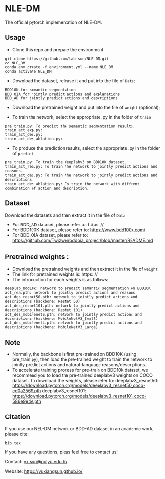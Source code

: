 # NLE-DM
The official pytorch implementation of NLE-DM.

## Usage
* Clone this repo and prepare the environment.
```
git clone https://github.com/lab-sun/NLE-DM.git
cd NLE_DM
conda env create -f environment.yml --name NLE_DM
conda activate NLE_DM
```

* Download the dataset, release it and put into the file of `Data`;
```
BDD10K for semantic segmentation
BDD_OIA for jointly predict actions and explanations
BDD_AD for jointly predict actions and descriptions
```
* Download the pretrained weight and put into the file of `weight` (optional);

* To train the network, select the appropriate .py in the folder of `train`
```
pre_train.py: To predict the semantic segmentation results.
train_act_exp.py: 
train_act_des.py:
train_act_des_ablation.py:
```
* To produce the prediction results, select the appropriate .py in the folder of `predict`
```
pre_train.py: To train the deeplabv3 on BDD10K dataset.
train_act_rea.py: To train the network to jointly predict actions and reasons.
train_act_des.py: To train the network to jointly predict actions and descriptions.
train_act_des_ablation.py: To train the network with diffrent combination of action and description.
```

## Dataset
Download the datasets and then extract it in the file of `Data`
* For BDD_AD dataset, please refer to: https: //
* For BDD100K dataset, please refer to: https://www.bdd100k.com/
* For BDD_OIA dataset, please refer to: https://github.com/Twizwei/bddoia_project/blob/master/README.md

## Pretrained weights：
* Download the pretrained weights and then extract it in the file of `weight`
* The link for pretrained weights is: https: //
* The introduction for each weights is as follows:
```
deeplab_bdd10k: network to predict semantic segmentation on BDD10K
act_rea.pth: network to jointly predict actions and reasons
act_des_resnet50.pth: network to jointly predict actions and descriptions (backbone: ResNet 50)
act_des_resnet101.pth: network to jointly predict actions and descriptions (backbone: ResNet 101)
act_des_mobilenetS.pth: network to jointly predict actions and descriptions (backbone: MobileNetV3_Small)
act_des_mobilenetL.pth: network to jointly predict actions and descriptions (backbone: MobileNetV3_Large)
```

## Note
* Normally, the backbone is first pre-trained on BDD10K (using pre_train.py), 
then load the pre-trained weight to train the network to jointly predict actions and natural-language reasons/descriptions. 
* To accelerate training process for pre-train on BDD10k dataset, 
we recommend you to load the pre-trained deeplabv3 weights on COCO dataset.
To download the weights, please refer to: 
deeplabv3_resnet50: https://download.pytorch.org/models/deeplabv3_resnet50_coco-cd0a2569.pth
deeplabv3_resnet101: https://download.pytorch.org/models/deeplabv3_resnet101_coco-586e9e4e.pth


## Citation
If you use our NEL-DM network or BDD-AD dataset in an academic work, please cite:
```
bib tex
```


If you have any questions, pleas feel free to contact us!

Contact: yx.sun@polyu.edu.hk

Website: https://yuxiangsun.github.io/

